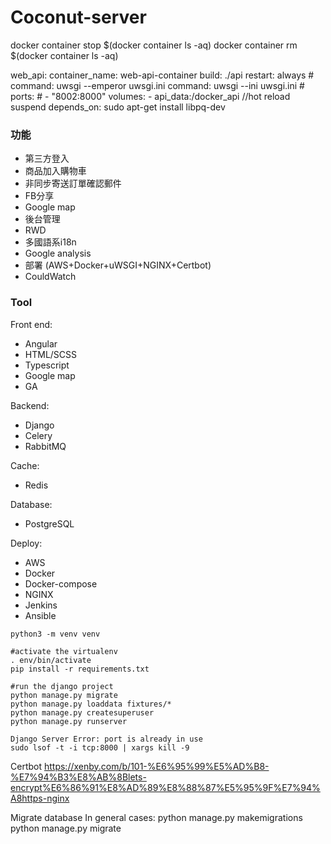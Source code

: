 # Coconut-server
docker container stop $(docker container ls -aq)
docker container rm $(docker container ls -aq)


web_api:
        container_name: web-api-container
        build: ./api
        restart: always
        # command: uwsgi  --emperor uwsgi.ini
        command: uwsgi --ini uwsgi.ini
        # ports:
        # - "8002:8000"
        volumes:
        - api_data:/docker_api  //hot reload suspend 
        depends_on:
sudo apt-get install libpq-dev
### 功能

- 第三方登入
- 商品加入購物車
- 非同步寄送訂單確認郵件
- FB分享
- Google map
- 後台管理
- RWD
- 多國語系i18n
- Google analysis
- 部署 (AWS+Docker+uWSGI+NGINX+Certbot)
- CouldWatch

### Tool

Front end:
 - Angular
 - HTML/SCSS
 - Typescript
 - Google map
 - GA
 
 Backend:
 - Django
 - Celery
 - RabbitMQ
 
 Cache:
 - Redis
 
 Database:
 - PostgreSQL
 
 Deploy:
 - AWS
 - Docker
 - Docker-compose
 - NGINX
 - Jenkins
 - Ansible

```
python3 -m venv venv

#activate the virtualenv
. env/bin/activate
pip install -r requirements.txt

#run the django project
python manage.py migrate
python manage.py loaddata fixtures/*
python manage.py createsuperuser
python manage.py runserver 

Django Server Error: port is already in use
sudo lsof -t -i tcp:8000 | xargs kill -9
```
Certbot
https://xenby.com/b/101-%E6%95%99%E5%AD%B8-%E7%94%B3%E8%AB%8Blets-encrypt%E6%86%91%E8%AD%89%E8%88%87%E5%95%9F%E7%94%A8https-nginx

Migrate database
In general cases:
python manage.py makemigrations
python manage.py migrate